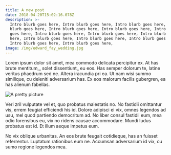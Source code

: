 ```yaml
---
title: A new post
date: 2018-04-20T15:02:16.078Z
description: >-
  Intro blurb goes here, Intro blurb goes here, Intro blurb goes here, Intro
  blurb goes here, Intro blurb goes here, Intro blurb goes here, Intro blurb
  goes here, Intro blurb goes here, Intro blurb goes here, Intro blurb goes
  here, Intro blurb goes here, Intro blurb goes here, Intro blurb goes here,
  Intro blurb goes here, Intro blurb goes here, 
image: /img/edward_fay_wedding.jpg
---
```

Lorem ipsum dolor sit amet, mea commodo delicata percipitur ex. At has brute mentitum,_ solet dissentiunt_ eu eos. Has semper dolorum te, latine veritus phaedrum sed ne. Altera iracundia pri ea. Ut nam wisi summo similique, cu deleniti adversarium has. Ex eos malorum facilis gubergren, ea has alienum fabellas.

>

![A pretty picture](/img/about-shade-grown.jpg)

Veri zril vulputate vel et, quo probatus maiestatis no. No fastidii omittantur vis, errem feugiat efficiendi his id. Dolore adipisci ei vix, omnes legendos ad usu, mel quod partiendo democritum ad. No liber consul fastidii eum, mea odio forensibus eu, vix no ridens causae accommodare. Mundi ludus probatus est id. Et illum aeque impetus eum.

No vix oblique urbanitas. An eos brute feugait cotidieque, has an fuisset referrentur. Luptatum rationibus eum ne. Accumsan adversarium id vix, cu sumo regione legendos mea.
